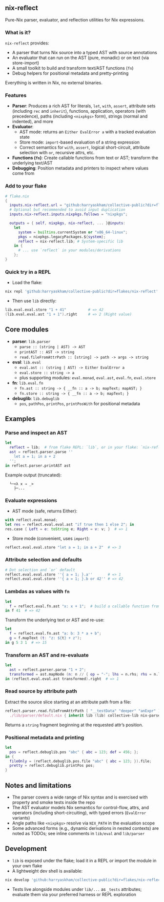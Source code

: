 ## nix-reflect
Pure-Nix parser, evaluator, and reflection utilities for Nix expressions.

### What is it?
`nix-reflect` provides:
- A parser that turns Nix source into a typed AST with source annotations
- An evaluator that can run on the AST (pure, monadic) or on text (via store-import)
- A small toolkit to build and transform text/AST functions (`fn`)
- Debug helpers for positional metadata and pretty-printing

Everything is written in Nix, no external binaries.

### Features
- **Parser**: Produces a rich AST for literals, `let`, `with`, `assert`, attribute sets (including `rec` and `inherit`), functions, application, operators (with precedence), paths (including `<nixpkgs>` form), strings (normal and indented), and more
- **Evaluator**:
  - AST mode: returns an `Either EvalError a` with a tracked evaluation state
  - Store mode: `import`-based evaluation of a string expression
  - Correct semantics for `with`, `assert`, logical short-circuit, attribute selection with `or`, recursive attrs, etc.
- **Functions (`fn`)**: Create callable functions from text or AST; transform the underlying text/AST
- **Debugging**: Position metadata and printers to inspect where values come from

### Add to your flake
```nix
# flake.nix
{
  inputs.nix-reflect.url = "github:harryaskham/collective-public?dir=flakes/nix-reflect";
  # Optional but recommended to avoid input duplication
  inputs.nix-reflect.inputs.nixpkgs.follows = "nixpkgs";

  outputs = { self, nixpkgs, nix-reflect, ... }@inputs:
    let
      system = builtins.currentSystem or "x86_64-linux";
      pkgs = nixpkgs.legacyPackages.${system};
      reflect = nix-reflect.lib; # System-specific lib
    in {
      # ... use `reflect` in your modules/derivations
    };
}
```

### Quick try in a REPL
- Load the flake:
```bash
nix repl 'github:harryaskham/collective-public?dir=flakes/nix-reflect'
```
- Then use `lib` directly:
```nix
lib.eval.eval.store "1 + 41"          # => 42
(lib.eval.eval.ast "1 + 1").right     # => 2 (Right value)
```

## Core modules
- **parser**: `lib.parser`
  - `parse :: (string | AST) -> AST`
  - `printAST :: AST -> string`
  - `read.fileFromAttrPath :: [string] -> path -> args -> string`
- **eval**: `lib.eval`
  - `eval.ast :: (string | AST) -> Either EvalError a`
  - `eval.store :: string -> a`
  - plus supporting modules: `eval.monad`, `eval.ast`, `eval.fn`, `eval.store`
- **fn**: `lib.eval.fn`
  - `fn.ast :: string -> { __fn :: a -> b; mapText; mapAST; }`
  - `fn.store :: string -> { __fn :: a -> b; mapText; }`
- **debuglib**: `lib.debuglib`
  - `pos`, `pathPos`, `printPos`, `printPosWith` for positional metadata

## Examples

### Parse and inspect an AST
```nix
let
  reflect = lib;  # from flake REPL: `lib`, or in your flake: `nix-reflect.lib`
  ast = reflect.parser.parse ''
    let a = 1; in a + 2
  '';
in reflect.parser.printAST ast
```
Example output (truncated):
```
  └─<λ x → _>
    ├─...
```

### Evaluate expressions
- AST mode (safe, returns Either):
```nix
with reflect.eval.monad;
let res = reflect.eval.eval.ast "if true then 1 else 2"; in
res.case { Left = e: toString e; Right = v: v; }  # => 1
```
- Store mode (convenient, uses `import`):
```nix
reflect.eval.eval.store "let a = 1; in a + 2"  # => 3
```

### Attribute selection and defaults
```nix
# Dot selection and `or` default
reflect.eval.eval.store ''{ a = 1; }.a''       # => 1
reflect.eval.eval.store ''{ a = 1; }.b or 42'' # => 42
```

### Lambdas as values with `fn`
```nix
let
  f = reflect.eval.fn.ast "x: x + 1";  # build a callable function from text
in f 41  # => 42
```
Transform the underlying text or AST and re-use:
```nix
let
  f = reflect.eval.fn.ast "a: b: 3 * a + b";
  g = f.mapText (t: "z: ${t} + z");
in g 5 3 1  # => 15
```

### Transform an AST and re-evaluate
```nix
let
  ast = reflect.parser.parse "1 + 2";
  transformed = ast.mapNode (n: n // { op = "-"; lhs = n.rhs; rhs = n.lhs; });
in (reflect.eval.eval.ast transformed).right  # => 1
```

### Read source by attribute path
Extract the source slice starting at an attribute path from a file:
```nix
reflect.parser.read.fileFromAttrPath [ "__testData" "deeper" "anExpr" ] \
  ./lib/parser/default.nix { inherit lib (lib) collective-lib nix-parsec; }
```
Returns a `string` fragment beginning at the requested attr’s position.

### Positional metadata and printing
```nix
let
  pos = reflect.debuglib.pos "abc" { abc = 123; def = 456; };
in {
  fileOnly = (reflect.debuglib.pos.file "abc" { abc = 123; }).file;
  pretty = reflect.debuglib.printPos pos;
}
```

## Notes and limitations
- The parser covers a wide range of Nix syntax and is exercised with property and smoke tests inside the repo
- The AST evaluator models Nix semantics for control-flow, attrs, and operators (including short-circuiting), with typed errors (`EvalError` variants)
- Angle paths like `<nixpkgs>` resolve via `NIX_PATH` in the evaluation scope
- Some advanced forms (e.g., dynamic derivations in nested contexts) are noted as TODOs; see inline comments in `lib/eval` and `lib/parser`

## Development
- `lib` is exposed under the flake; load it in a REPL or import the module in your own flake
- A lightweight dev shell is available:
```bash
nix develop 'github:harryaskham/collective-public?dir=flakes/nix-reflect'
```
- Tests live alongside modules under `lib/...` as `_tests` attributes; evaluate them via your preferred harness or REPL exploration
